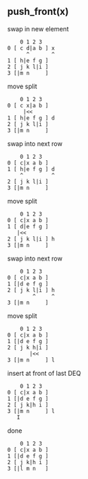 ## push_front(x)

swap in new element
```
    0 1 2 3
0 [ c d|a b ] x
      ^       ^
1 [ h|e f g ]
2 [ j k l|i ]
3 [|m n     ]
```

move split
```
    0 1 2 3
0 [ c x|a b ]
     |<<
1 [ h|e f g ] d
2 [ j k l|i ]
3 [|m n     ]
```

swap into next row
```
    0 1 2 3
0 [ c|x a b ]
1 [ h|e f g ] d
    ^         ^
2 [ j k l|i ]
3 [|m n     ]
```

move split
```
    0 1 2 3
0 [ c|x a b ]
1 [ d|e f g ]
   |<<
2 [ j k l|i ] h
3 [|m n     ]
```

swap into next row
```
    0 1 2 3
0 [ c|x a b ]
1 [|d e f g ]
2 [ j k l|i ] h
        ^     ^
3 [|m n     ]
```

move split
```
    0 1 2 3
0 [ c|x a b ]
1 [|d e f g ]
2 [ j k h|i ]
       |<<
3 [|m n     ] l
```

insert at front of last DEQ
```
    0 1 2 3
0 [ c|x a b ]
1 [|d e f g ]
2 [ j k|h i ]
3 [|m n     ] l
   I
```

done
```
    0 1 2 3
0 [ c|x a b ]
1 [|d e f g ]
2 [ j k|h i ]
3 [|l m n   ]
```
